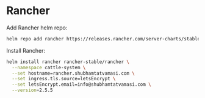 # Rancher


Add Rancher helm repo:
```bash
helm repo add rancher https://releases.rancher.com/server-charts/stable
```

Install Rancher:
```bash
helm install rancher rancher-stable/rancher \
  --namespace cattle-system \
  --set hostname=rancher.shubhamtatvamasi.com \
  --set ingress.tls.source=letsEncrypt \
  --set letsEncrypt.email=info@shubhamtatvamasi.com \
  --version=2.5.5
```
